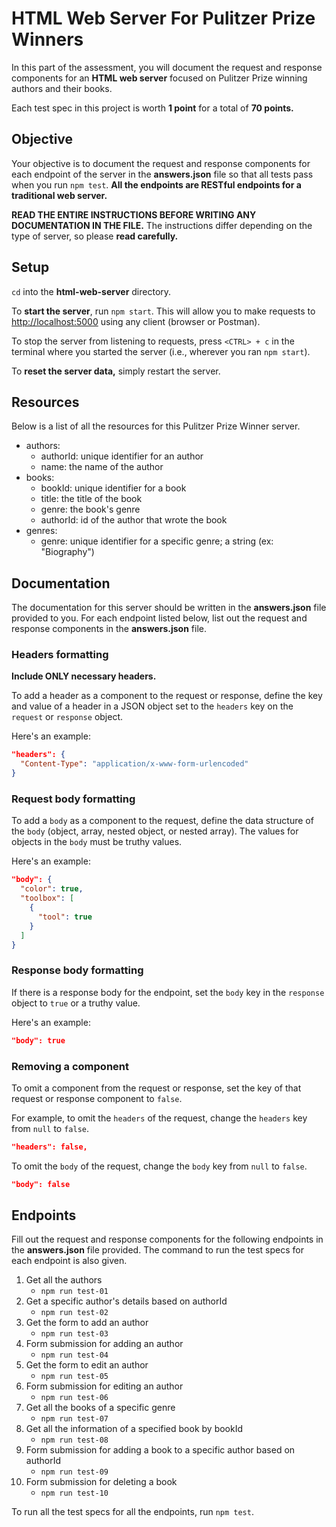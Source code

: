 # HTML Web Server For Pulitzer Prize Winners

In this part of the assessment, you will document the request and response
components for an **HTML web server** focused on Pulitzer Prize winning authors
and their books.

Each test spec in this project is worth **1 point** for a total of **70
points.**

## Objective

Your objective is to document the request and response components for each
endpoint of the server in the __answers.json__ file so that all tests pass when
you run `npm test`. **All the endpoints are RESTful endpoints for a traditional
web server.**

**READ THE ENTIRE INSTRUCTIONS BEFORE WRITING ANY DOCUMENTATION IN THE FILE.**
The instructions differ depending on the type of server, so please **read
carefully.**

## Setup

`cd` into the __html-web-server__ directory.

To **start the server**, run `npm start`. This will allow you to make requests
to [http://localhost:5000] using any client (browser or Postman).

To stop the server from listening to requests, press `<CTRL> + c` in the
terminal where you started the server (i.e., wherever you ran `npm start`).

To **reset the server data,** simply restart the server.

## Resources

Below is a list of all the resources for this Pulitzer Prize Winner server.

- authors:
  - authorId: unique identifier for an author
  - name: the name of the author
- books:
  - bookId: unique identifier for a book
  - title: the title of the book
  - genre: the book's genre
  - authorId: id of the author that wrote the book
- genres:
  - genre: unique identifier for a specific genre; a string (ex: "Biography")

## Documentation

The documentation for this server should be written in the __answers.json__ file
provided to you. For each endpoint listed below, list out the request and
response components in the __answers.json__ file.

### Headers formatting

**Include ONLY necessary headers.**

To add a header as a component to the request or response, define the key and
value of a header in a JSON object set to the `headers` key on the `request`
or `response` object.

Here's an example:

```json
"headers": {
  "Content-Type": "application/x-www-form-urlencoded"
}
```

### Request body formatting

To add a `body` as a component to the request, define the data structure of the
`body` (object, array, nested object, or nested array). The values for objects
in the `body` must be truthy values.

Here's an example:

```json
"body": {
  "color": true,
  "toolbox": [
    {
      "tool": true
    }
  ]
}
```

### Response body formatting

If there is a response body for the endpoint, set the `body` key in the
`response` object to `true` or a truthy value.

Here's an example:

```json
"body": true
```

### Removing a component

To omit a component from the request or response, set the key of that request
or response component to `false`.

For example, to omit the `headers` of the request, change the `headers` key from
`null` to `false`.

```json
"headers": false,
```

To omit the `body` of the request, change the `body` key from `null` to `false`.

```json
"body": false
```

## Endpoints

Fill out the request and response components for the following endpoints in the
__answers.json__ file provided. The command to run the test specs for each
endpoint is also given.

1. Get all the authors
   - `npm run test-01`
2. Get a specific author's details based on authorId
   - `npm run test-02`
3. Get the form to add an author
   - `npm run test-03`
4. Form submission for adding an author
   - `npm run test-04`
5. Get the form to edit an author
   - `npm run test-05`
6. Form submission for editing an author
   - `npm run test-06`
7. Get all the books of a specific genre
   - `npm run test-07`
8. Get all the information of a specified book by bookId
   - `npm run test-08`
9. Form submission for adding a book to a specific author based on authorId
   - `npm run test-09`
10. Form submission for deleting a book
    - `npm run test-10`

To run all the test specs for all the endpoints, run `npm test`.

[http://localhost:5000]: http://localhost:5000
